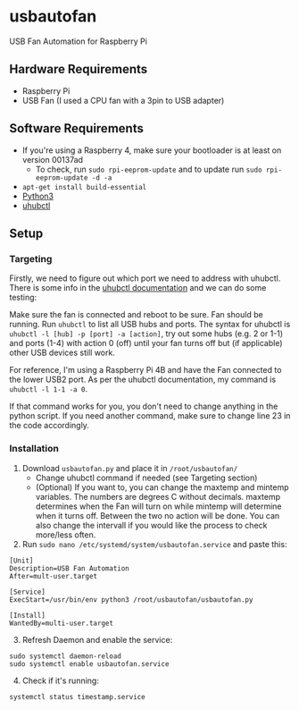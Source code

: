 # usbautofan
USB Fan Automation for Raspberry Pi

## Hardware Requirements
* Raspberry Pi
* USB Fan (I used a CPU fan with a 3pin to USB adapter)

## Software Requirements
* If you're using a Raspberry 4, make sure your bootloader is at least on version 00137ad
   - To check, run `sudo rpi-eeprom-update` and to update run `sudo rpi-eeprom-update -d -a`
* `apt-get install build-essential`
* [Python3](https://projects.raspberrypi.org/en/projects/generic-python-install-python3#linux)
* [uhubctl](https://github.com/mvp/uhubctl)

## Setup
### Targeting
Firstly, we need to figure out which port we need to address with uhubctl. There is some info in the [uhubctl documentation](https://github.com/mvp/uhubctl#raspberry-pi-4b) and we can do some testing:

Make sure the fan is connected and reboot to be sure. Fan should be running.
Run `uhubctl` to list all USB hubs and ports. The syntax for uhubctl is `uhubctl -l [hub] -p [port] -a [action]`, try out some hubs (e.g. 2 or 1-1) and ports (1-4) with action 0 (off) until your fan turns off but (if applicable) other USB devices still work.

For reference, I'm using a Raspberry Pi 4B and have the Fan connected to the lower USB2 port. As per the uhubctl documentation, my command is `uhubctl -l 1-1 -a 0`.

If that command works for you, you don't need to change anything in the python script. If you need another command, make sure to change line 23 in the code accordingly.

### Installation
1. Download `usbautofan.py` and place it in `/root/usbautofan/`
   - Change uhubctl command if needed (see Targeting section)
   - (Optional) If you want to, you can change the maxtemp and mintemp variables. The numbers are degrees C without decimals. maxtemp determines when the Fan will turn on while mintemp will determine when it turns off. Between the two no action will be done. You can also change the intervall if you would like the process to check more/less often.
2. Run `sudo nano /etc/systemd/system/usbautofan.service` and paste this:
```
[Unit]
Description=USB Fan Automation
After=mult-user.target

[Service]
ExecStart=/usr/bin/env python3 /root/usbautofan/usbautofan.py

[Install]
WantedBy=multi-user.target
```
3. Refresh Daemon and enable the service:
```
sudo systemctl daemon-reload
sudo systemctl enable usbautofan.service
```
4. Check if it's running:
```
systemctl status timestamp.service
```
